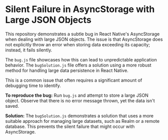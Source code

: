 # Silent Failure in AsyncStorage with Large JSON Objects

This repository demonstrates a subtle bug in React Native's AsyncStorage when dealing with large JSON objects.  The issue is that AsyncStorage does not explicitly throw an error when storing data exceeding its capacity; instead, it fails silently.

The `bug.js` file showcases how this can lead to unpredictable application behavior. The `bugSolution.js` file offers a solution using a more robust method for handling large data persistence in React Native.

This is a common issue that often requires a significant amount of debugging time to identify.

**To reproduce the bug:** Run `bug.js` and attempt to store a large JSON object. Observe that there is no error message thrown, yet the data isn't saved.

**Solution:** The `bugSolution.js` demonstrates a solution that uses a more suitable approach for managing large datasets, such as Realm or a remote database. This prevents the silent failure that might occur with AsyncStorage.